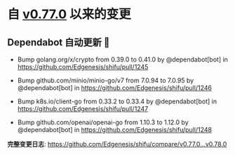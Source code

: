 # 自 [v0.77.0](https://github.com/Edgenesis/shifu/releases/tag/v0.77.0) 以来的变更

## Dependabot 自动更新 🤖

- Bump golang.org/x/crypto from 0.39.0 to 0.41.0 by @dependabot[bot] in https://github.com/Edgenesis/shifu/pull/1245

- Bump github.com/minio/minio-go/v7 from 7.0.94 to 7.0.95 by @dependabot[bot] in https://github.com/Edgenesis/shifu/pull/1246

- Bump k8s.io/client-go from 0.33.2 to 0.33.4 by @dependabot[bot] in https://github.com/Edgenesis/shifu/pull/1247

- Bump github.com/openai/openai-go from 1.10.3 to 1.12.0 by @dependabot[bot] in https://github.com/Edgenesis/shifu/pull/1248

**完整变更日志**: https://github.com/Edgenesis/shifu/compare/v0.77.0...v0.78.0